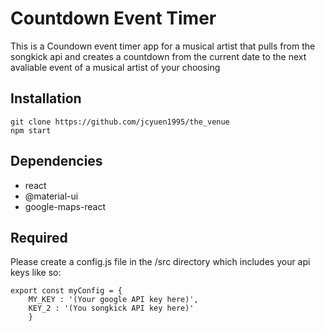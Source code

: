 # Countdown Event Timer
This is a Coundown event timer app for a musical artist that pulls from the songkick api and creates a countdown from the current date to the next avaliable event of a musical artist of your choosing 
## Installation
```
git clone https://github.com/jcyuen1995/the_venue
npm start
```

## Dependencies 
- react 
- @material-ui
- google-maps-react

## Required
Please create a config.js file in the /src directory which includes your api keys like so:
```
export const myConfig = { 
    MY_KEY : '(Your google API key here)',
    KEY_2 : '(You songkick API key here)'
    }